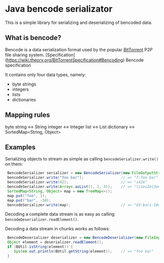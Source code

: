 Java bencode serializator
=========================

This is a simple library for serializing and deserializing of bencoded data.


What is bencode?
----------------

Bencode is a data serialization format used by the popular 
[BitTorrent](http://bittorrent.org/) P2P file sharing system.
[Specification] (https://wiki.theory.org/BitTorrentSpecification#Bencoding) Bencode specification

It contains only four data types, namely:

- byte strings
- integers
- lists
- dictionaries


Mapping rules
-------------

 byte string    <-> String
 integer        <-> Integer
 list           <-> List<Object>
 dictionary     <-> SortedMap<String, Object>


Examples
--------

Serializing objects to stream as simple as calling `bencodeSerializer.write()` on them:

```java
 BencodeSerializer serializer = new BencodeSerializer(new FileOutputStream("example.ser"));
 bencodeSerializer.write("foo bar");                 // => "7:foo bar"
 bencodeSerializer.write(42);                        // => "i42e"
 bencodeSerializer.write(Arrays.asList(1, 2, 3));    // => "li1ei2ei3ee"
 SortedMap<String, Object> map = new TreeMap<>();
 map.put("foo", 1);
 map.put("bar", -10);
 bencodeSerializer.write(map);                       // => "d3:bari-10e3:fooi1ee"
```

Decoding a complete data stream is as easy as calling `bencodeDeserializer.readElement()`.

Decoding a data stream in chunks works as follows:

```java
 BencodeDeserializer deserializer = new BencodeDeserializer(new FileInputStream("example.ser"));
 Object element = deserializer.readElement();
 if (BUtil.isString(element)) {
    System.out.println(BUtil.getString(element));    // => "foo bar"
 }
```